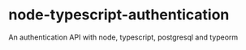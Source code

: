 # node-typescript-authentication
An authentication API with node, typescript, postgresql and typeorm
